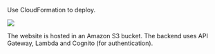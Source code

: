 Use CloudFormation to deploy.

<td>
  <a href="https://console.aws.amazon.com/cloudformation/home?region=us-west-2#/stacks/new?stackName=WorkSpacesUserPortal&amp;templateURL=https://raw.githubusercontent.com/sdebrosse/amazonworkspaces_userportal/master/cloudformation.yaml" target="_blank">
   <span class="inlinemediaobject">
   <img src="images/cloudformation-launch-stack-button.png">
   </span>
  </a>
</td>


The website is hosted in an Amazon S3 bucket. The backend uses API Gateway, Lambda and Cognito (for authentication).
